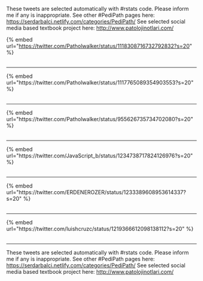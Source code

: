 

These tweets are selected automatically with #rstats code. Please inform me if any is inappropriate.
See other #PediPath pages here: https://serdarbalci.netlify.com/categories/PediPath/ 
See selected social media based textbook project here: http://www.patolojinotlari.com/

{% embed url="https://twitter.com/Patholwalker/status/1118308716732792832?s=20" %}<br>
<br>
<hr>
{% embed url="https://twitter.com/Patholwalker/status/1117765089354903553?s=20" %}<br>
<br>
<hr>
{% embed url="https://twitter.com/Patholwalker/status/955626735734702080?s=20" %}<br>
<br>
<hr>
{% embed url="https://twitter.com/JavaScript_b/status/1234738717824126976?s=20" %}<br>
<br>
<hr>
{% embed url="https://twitter.com/ERDENEROZER/status/1233389608953614337?s=20" %}<br>
<br>
<hr>
{% embed url="https://twitter.com/luishcruzc/status/1219366612098138112?s=20" %}<br>
<br>
<hr>


These tweets are selected automatically with #rstats code. Please inform me if any is inappropriate.
See other #PediPath pages here: https://serdarbalci.netlify.com/categories/PediPath/ 
See selected social media based textbook project here: http://www.patolojinotlari.com/
